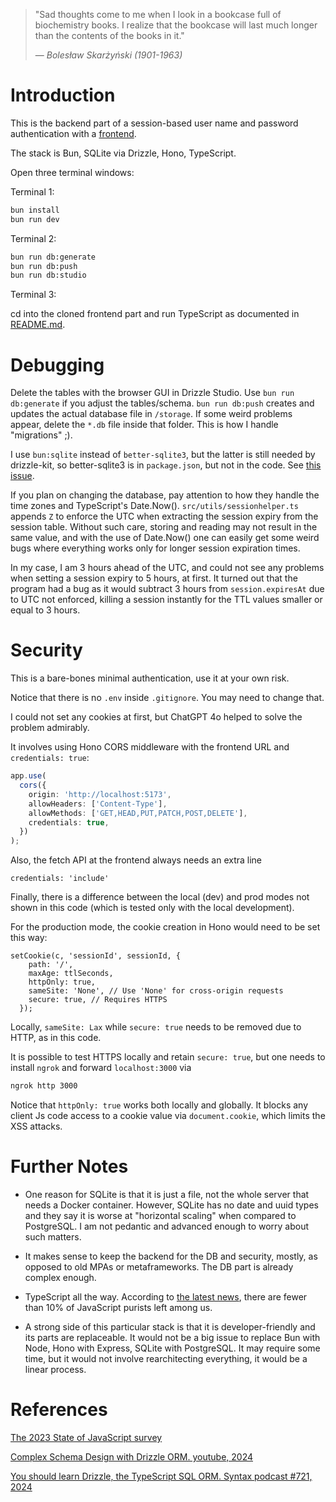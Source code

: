 > "Sad thoughts come to me when I look in a bookcase full of biochemistry books. I realize that the bookcase will last much longer than the contents of the books in it." 
>
> — *Bolesław Skarżyński (1901-1963)*

# Introduction

This is the backend part of a session-based user name and password authentication with a [frontend](https://github.com/aabbtree77/auth-starter-frontend).

The stack is Bun, SQLite via Drizzle, Hono, TypeScript. 

Open three terminal windows:

Terminal 1:

```sh
bun install
bun run dev
```

Terminal 2:

```sh
bun run db:generate
bun run db:push
bun run db:studio
```

Terminal 3:

cd into the cloned frontend part and run TypeScript as documented in [README.md](https://github.com/aabbtree77/auth-starter-frontend).

# Debugging

Delete the tables with the browser GUI in Drizzle Studio. Use `bun run db:generate` if you adjust the tables/schema. `bun run db:push` creates and updates the actual database file in `/storage`. If some weird problems appear, delete the `*.db` file inside that folder. This is how I handle "migrations" ;). 

I use `bun:sqlite` instead of `better-sqlite3`, but the latter is still needed by drizzle-kit, so better-sqlite3 is in `package.json`, but not in the code. See [this issue](https://github.com/drizzle-team/drizzle-orm/issues/1520).

If you plan on changing the database, pay attention to how they handle the time zones and TypeScript's Date.Now(). `src/utils/sessionhelper.ts` appends `Z` to enforce the UTC when extracting the session expiry from the session table. Without such care, storing and reading may not result in the same value, and with the use of Date.Now() one can easily get some weird bugs where everything works only for longer session expiration times. 

In my case, I am 3 hours ahead of the UTC, and could not see any problems when setting a session expiry to 5 hours, at first. It turned out that the program had a bug as it would subtract 3 hours from `session.expiresAt` due to UTC not enforced, killing a session instantly for the TTL values smaller or equal to 3 hours.

# Security

This is a bare-bones minimal authentication, use it at your own risk. 

Notice that there is no `.env` inside `.gitignore`. You may need to change that.

I could not set any cookies at first, but ChatGPT 4o helped to solve the problem admirably.

It involves using Hono CORS middleware with the frontend URL and `credentials: true`:

```ts
app.use(
  cors({
    origin: 'http://localhost:5173',
    allowHeaders: ['Content-Type'],
    allowMethods: ['GET,HEAD,PUT,PATCH,POST,DELETE'],
    credentials: true,
  })
);
```

Also, the fetch API at the frontend always needs an extra line

```
credentials: 'include'
```

Finally, there is a difference between the local (dev) and prod modes not shown in this code (which is tested only with the local development).

For the production mode, the cookie creation in Hono would need to be set this way:

```
setCookie(c, 'sessionId', sessionId, {
    path: '/',
    maxAge: ttlSeconds,
    httpOnly: true,
    sameSite: 'None', // Use 'None' for cross-origin requests
    secure: true, // Requires HTTPS
  });
```

Locally, `sameSite: Lax` while `secure: true` needs to be removed due to HTTP, as in this code. 

It is possible to test HTTPS locally and retain `secure: true`, but one needs to install `ngrok` and forward `localhost:3000` via

```sh
ngrok http 3000
```

Notice that `httpOnly: true` works both locally and globally. It blocks any client Js code access to a cookie value via `document.cookie`, which limits the XSS attacks.

# Further Notes

- One reason for SQLite is that it is just a file, not the whole server that needs a Docker container. However, SQLite has no date and uuid types and they say it is worse at "horizontal scaling" when compared to PostgreSQL. I am not pedantic and advanced enough to worry about such matters.

- It makes sense to keep the backend for the DB and security, mostly, as opposed to old MPAs or metaframeworks. The DB part is already complex enough.

- TypeScript all the way. According to [the latest news](https://2023.stateofjs.com/en-US/usage/), there are fewer than 10% of JavaScript purists left among us.

- A strong side of this particular stack is that it is developer-friendly and its parts are replaceable. It would not be a big issue to replace Bun with Node, Hono with Express, SQLite with PostgreSQL. It may require some time, but it would not involve rearchitecting everything, it would be a linear process.

# References

[The 2023 State of JavaScript survey](https://2023.stateofjs.com/en-US/usage/)

[Complex Schema Design with Drizzle ORM. youtube, 2024](https://www.youtube.com/watch?v=vLze97zZKsU&t=2305s)

[You should learn Drizzle, the TypeScript SQL ORM. Syntax podcast #721, 2024](https://syntax.fm/show/721/you-should-learn-drizzle-the-typescript-sql-orm)
